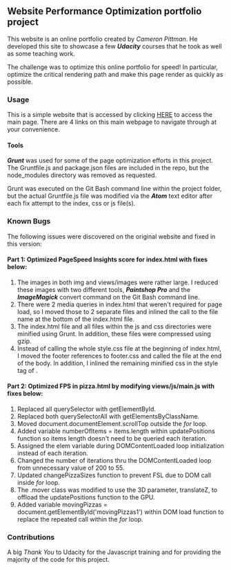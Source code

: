 ## Website Performance Optimization portfolio project

This website is an online portfolio created by _Cameron Pittman_.
He developed this site to showcase a few **_Udacity_** courses that
he took as well as some teaching work.

The challenge was to optimize this online portfolio for speed!  In particular,
optimize the critical rendering path and make this page render as quickly as possible.

### Usage

This is a simple website that is accessed by clicking [HERE](https://jeffmicha3ls.github.io/frontend-nanodegree-mobile-portfolio/index.html)
to access the main page.  There are 4 links on this main webpage to navigate through at your convenience.

#### Tools

**_Grunt_** was used for some of the page optimization efforts in this project.  The Gruntfile.js
and package.json files are included in the repo, but the node_modules directory was removed
as requested.

Grunt was executed on the Git Bash command line within the project folder, but the actual Gruntfile.js file was modified via the
**_Atom_** text editor after each fix attempt to the index, css or js file(s).

### Known Bugs

The following issues were discovered on the original website and fixed in this version:

#### Part 1: Optimized PageSpeed Insights score for index.html with fixes below:

1.  The images in both img and views/images were rather large.  I reduced these images with two
    different tools, **_Paintshop Pro_** and the **_ImageMagick_** convert command on the Git Bash command line.
2.  There were 2 media queries in index.html that weren't required for page load, so I moved those
    to 2 separate files and inlined the call to the file name at the bottom of the index.html file.
3.  The index.html file and all files within the js and css directories were minified using Grunt.  In addition,
    these files were compressed using gzip.
4.  Instead of calling the whole style.css file at the beginning of index.html, I moved the footer references
    to footer.css and called the file at the end of the body.  In addition, I inlined the remaining
    minified css in the style tag of **<head>**.

#### Part 2: Optimized FPS in pizza.html by modifying views/js/main.js with fixes below:

1.  Replaced all querySelector with getElementById.
2.  Replaced both querySelectorAll with getElementsByClassName.
3.  Moved document.documentElement.scrollTop outside the _for_ loop.
4.  Added variable numberOfItems = items.length within updatePositions function
    so items length doesn't need to be queried each iteration.
5.  Assigned the elem variable during DOMContentLoaded loop initialization instead of each iteration.
6.  Changed the number of iterations thru the DOMContentLoaded loop from unnecessary value of 200 to 55.
7.  Updated changePizzaSizes function to prevent FSL due to DOM call inside _for_ loop.
8.  The .mover class was modified to use the 3D parameter, translateZ, to offload the
    updatePositions function to the GPU.
9.  Added variable movingPizzas = document.getElementById('movingPizzas1') within DOM load function
    to replace the repeated call within the _for_ loop.

### Contributions

A big _Thank You_ to Udacity for the Javascript training and for providing the majority of the code for this project.
